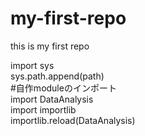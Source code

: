 # my-first-repo
this is my first repo

import sys<br>
sys.path.append(path)<br>
#自作moduleのインポート<br>
import DataAnalysis<br>
import importlib<br>
importlib.reload(DataAnalysis)<br>

